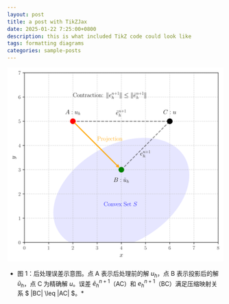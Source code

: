 ```yaml
---
layout: post
title: a post with TikZJax
date: 2025-01-22 7:25:00+0800
description: this is what included TikZ code could look like
tags: formatting diagrams
categories: sample-posts
---
```



![Postprocessing Diagram](/assets/img/convex_set_diagram.svg)
* 图 1：后处理误差示意图。点 A 表示后处理前的解 $u_h$，点 B 表示投影后的解 $\tilde{u}_h$，点 C 为精确解 $u$。误差 $\tilde{e}_h^{n+1}$（AC）和 $e_h^{n+1}$（BC）满足压缩映射关系 $ \|BC\| \leq \|AC\| $。*
